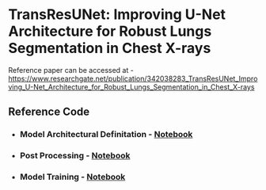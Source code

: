 # TransResUNet: Improving U-Net Architecture for Robust Lungs Segmentation in Chest X-rays

Reference paper can be accessed at - https://www.researchgate.net/publication/342038283_TransResUNet_Improving_U-Net_Architecture_for_Robust_Lungs_Segmentation_in_Chest_X-rays
## Reference Code
* ### Model Architectural Definitation - <a href="https://github.com/sakibreza/TransResUNet/blob/master/main_architecture.ipynb">Notebook</a>
* ### Post Processing - <a href="https://github.com/sakibreza/TransResUNet/blob/master/post_processing.ipynb">Notebook</a>
* ### Model Training - <a href="https://github.com/sakibreza/TransResUNet/blob/master/transresunet_training.ipynb">Notebook</a>
